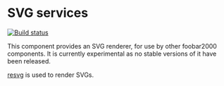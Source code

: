# SVG services

[![Build status](https://github.com/reupen/svg-services/actions/workflows/build.yml/badge.svg)](https://github.com/reupen/svg-services/actions/workflows/build.yml?query=branch%3Amain)

This component provides an SVG renderer, for use by other foobar2000 components.
It is currently experimental as no stable versions of it have been released.

[resvg](https://github.com/RazrFalcon/resvg) is used to render SVGs.
